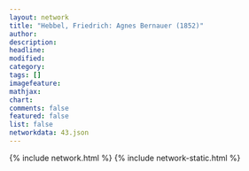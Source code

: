```yaml
---
layout: network
title: "Hebbel, Friedrich: Agnes Bernauer (1852)"
author:
description:
headline:
modified:
category:
tags: []
imagefeature: 
mathjax: 
chart: 
comments: false
featured: false
list: false
networkdata: 43.json
---
```

{% include network.html %}
{% include network-static.html %}
